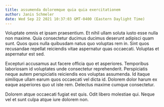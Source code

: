 ```yaml
---
title: assumenda doloremque quia quia exercitationem
author: Janis Schmeler
date: Wed Sep 22 2021 10:37:03 GMT-0400 (Eastern Daylight Time)
---
```

Voluptate omnis et ipsam praesentium. Et nihil ullam soluta iusto esse nulla non maxime. Quia consectetur ducimus ducimus deserunt adipisci quam sunt. Quos quos nulla quibusdam natus quo voluptas rem in. Sint quos recusandae repellat reiciendis vitae aspernatur quas occaecati. Voluptas et aspernatur est sed.

 Excepturi accusamus aut facere officia quo et asperiores. Temporibus laboriosam id voluptates unde consectetur reprehenderit. Perspiciatis neque autem perspiciatis reiciendis eos voluptas assumenda. Id itaque similique ullam earum quos occaecati vel dicta id. Dolorem dolor harum ex eaque asperiores quo ut iste rem. Delectus maxime cumque consectetur.

 Dolorem atque occaecati fugiat est quis. Odit libero molestiae qui. Neque vel et sunt culpa atque iure dolorem non.
